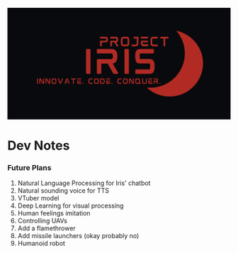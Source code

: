 ![Project IRIS - INNOVATE. CODE. CONQUER.](https://raw.githubusercontent.com/ProjectIRIS-AI/.github/main/assets/Banner.png)

# Dev Notes
### Future Plans
1. Natural Language Processing for Iris' chatbot
2. Natural sounding voice for TTS
3. VTuber model
4. Deep Learning for visual processing
5. Human feelings imitation
6. Controlling UAVs
7. Add a flamethrower
8. Add missile launchers (okay probably no)
9. Humanoid robot
